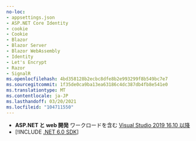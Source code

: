 ```yaml
---
no-loc:
- appsettings.json
- ASP.NET Core Identity
- cookie
- Cookie
- Blazor
- Blazor Server
- Blazor WebAssembly
- Identity
- Let's Encrypt
- Razor
- SignalR
ms.openlocfilehash: 4bd358128b2ecbc8dfe8b2e993299f8b549bc7e7
ms.sourcegitcommit: 1f35de0ca9ba13ea63186c4dc387db4fb8e541e0
ms.translationtype: MT
ms.contentlocale: ja-JP
ms.lasthandoff: 03/20/2021
ms.locfileid: "104711550"
---
```

* **ASP.NET と web 開発** ワークロードを含む [Visual Studio 2019 16.10 以降](https://visualstudio.microsoft.com/downloads/?utm_medium=microsoft&utm_source=docs.microsoft.com&utm_campaign=inline+link&utm_content=download+vs2019)
* [!INCLUDE [.NET 6.0 SDK](~/includes/6.0-SDK.md)]

